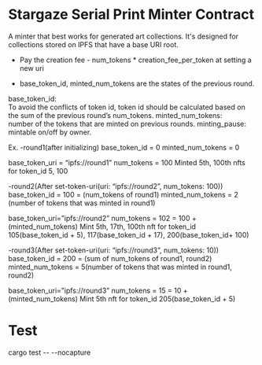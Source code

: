 # Stargaze Serial Print Minter Contract

A minter that best works for generated art collections. It's designed for collections stored on IPFS that have a base URI root.

- Pay the creation fee - num_tokens * creation_fee_per_token at setting a new uri

- base_token_id, minted_num_tokens are the states of the previous round.

base_token_id:  
 To avoid the conflicts of token id, token id should be calculated
based on the sum of the previous round’s num_tokens.
minted_num_tokens:  
 number of the tokens that are minted on previous rounds.
minting_pause:
mintable on/off by owner.

Ex.
-round1(after initializing)
base_token_id = 0
minted_num_tokens = 0

base_token_uri = “ipfs://round1”
num_tokens = 100
Minted 5th, 100th nfts for token_id 5, 100

-round2(After set-token-uri(uri: “ipfs://round2”, num_tokens: 100))
base_token_id = 100 = (num_tokens of round1)
minted_num_tokens = 2 (number of tokens that was minted in round1)

base_token_uri=”ipfs://round2”
num_tokens = 102 = 100 + (minted_num_tokens)
Mint 5th, 17th, 100th nft for token_id 105(base_token_id + 5), 117(base_token_id + 17), 200(base_token_id+ 100)

-round3(After set-token-uri(uri: “ipfs://round3”, num_tokens: 10))
base_token_id = 200 = (sum of num_tokens of round1, round2)
minted_num_tokens = 5(number of tokens that was minted in round1, round2)

base_token_uri=”ipfs://round3”
num_tokens = 15 = 10 + (minted_num_tokens)
Mint 5th nft for token_id 205(base_token_id + 5)

# Test
cargo test -- --nocapture
